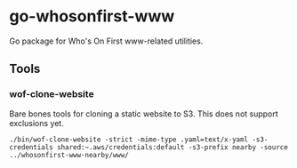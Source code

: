 # go-whosonfirst-www

Go package for Who's On First www-related utilities.

## Tools

### wof-clone-website

Bare bones tools for cloning a static website to S3. This does not support exclusions yet.

```
./bin/wof-clone-website -strict -mime-type .yaml=text/x-yaml -s3-credentials shared:~.aws/credentials:default -s3-prefix nearby -source ../whosonfirst-www-nearby/www/
```
